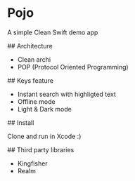 # Pojo
A simple Clean Swift demo app

## Architecture

- Clean archi
- POP (Protocol Oriented Programming)

## Keys feature
- Instant search with highligted text
- Offline mode
- Light & Dark mode
  

## Install

Clone and run in Xcode :)

## Third party libraries

- Kingfisher
- Realm
